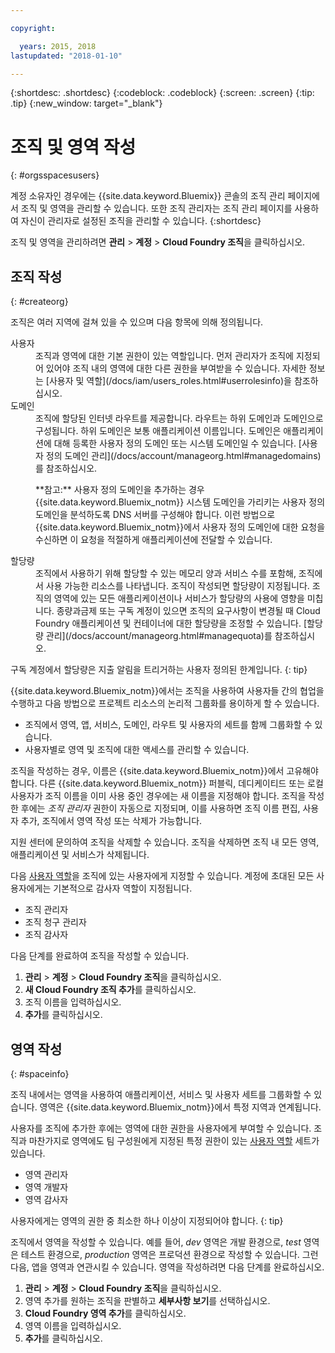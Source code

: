 ```yaml
---

copyright:

  years: 2015, 2018
lastupdated: "2018-01-10"

---
```


{:shortdesc: .shortdesc}
{:codeblock: .codeblock}
{:screen: .screen}
{:tip: .tip}
{:new_window: target="_blank"}

# 조직 및 영역 작성
{: #orgsspacesusers}

계정 소유자인 경우에는 {{site.data.keyword.Bluemix}} 콘솔의 조직 관리 페이지에서 조직 및 영역을 관리할 수 있습니다. 또한 조직 관리자는 조직 관리 페이지를 사용하여 자신이 관리자로 설정된 조직을 관리할 수 있습니다.
{:shortdesc}

조직 및 영역을 관리하려면 **관리** &gt; **계정** &gt; **Cloud Foundry 조직**을 클릭하십시오. 


## 조직 작성
{: #createorg}

조직은 여러 지역에 걸쳐 있을 수 있으며 다음 항목에 의해 정의됩니다.

<dl>
<dt>사용자</dt>
<dd>조직과 영역에 대한 기본 권한이 있는 역할입니다. 먼저 관리자가 조직에 지정되어 있어야 조직 내의 영역에 대한 다른 권한을 부여받을 수 있습니다. 자세한 정보는 [사용자 및 역할](/docs/iam/users_roles.html#userrolesinfo)을 참조하십시오.</dd>
<dt>도메인</dt>
<dd>조직에 할당된 인터넷 라우트를 제공합니다. 라우트는 하위 도메인과 도메인으로 구성됩니다. 하위 도메인은 보통 애플리케이션 이름입니다. 도메인은 애플리케이션에 대해 등록한 사용자 정의 도메인 또는 시스템 도메인일 수 있습니다. [사용자 정의 도메인 관리](/docs/account/manageorg.html#managedomains)를 참조하십시오.<br/>
<p>**참고:** 사용자 정의 도메인을 추가하는 경우 {{site.data.keyword.Bluemix_notm}} 시스템 도메인을 가리키는 사용자 정의 도메인을 분석하도록 DNS 서버를 구성해야 합니다. 이런 방법으로 {{site.data.keyword.Bluemix_notm}}에서 사용자 정의 도메인에 대한 요청을 수신하면 이 요청을 적절하게 애플리케이션에 전달할 수 있습니다.</p></dd>
<dt>할당량</dt>
<dd>조직에서 사용하기 위해 할당할 수 있는 메모리 양과 서비스 수를 포함해, 조직에서 사용 가능한 리소스를 나타냅니다. 조직이 작성되면 할당량이 지정됩니다. 조직의 영역에 있는 모든 애플리케이션이나 서비스가 할당량의 사용에 영향을 미칩니다. 종량과금제 또는 구독 계정이 있으면 조직의 요구사항이 변경될 때 Cloud Foundry 애플리케이션 및 컨테이너에 대한 할당량을 조정할 수 있습니다. [할당량 관리](/docs/account/manageorg.html#managequota)를 참조하십시오.</dd>
</dl>

구독 계정에서 할당량은 지출 알림을 트리거하는 사용자 정의된 한계입니다.
{: tip}

{{site.data.keyword.Bluemix_notm}}에서는 조직을 사용하여 사용자들 간의 협업을 수행하고 다음 방법으로 프로젝트 리소스의 논리적 그룹화를 용이하게 할 수 있습니다.

   * 조직에서 영역, 앱, 서비스, 도메인, 라우트 및 사용자의 세트를 함께 그룹화할 수 있습니다. 
   * 사용자별로 영역 및 조직에 대한 액세스를 관리할 수 있습니다. 

조직을 작성하는 경우, 이름은 {{site.data.keyword.Bluemix_notm}}에서 고유해야 합니다. 다른 {{site.data.keyword.Bluemix_notm}} 퍼블릭, 데디케이티드 또는 로컬 사용자가 조직 이름을 이미 사용 중인 경우에는 새 이름을 지정해야 합니다. 조직을 작성한 후에는 *조직 관리자* 권한이 자동으로 지정되며, 이를 사용하면 조직 이름 편집, 사용자 추가, 조직에서 영역 작성 또는 삭제가 가능합니다.

지원 센터에 문의하여 조직을 삭제할 수 있습니다. 조직을 삭제하면 조직 내 모든 영역, 애플리케이션 및 서비스가 삭제됩니다.

다음 [사용자 역할](/docs/iam/users_roles.html#userrolesinfo)을 조직에 있는 사용자에게 지정할 수 있습니다. 계정에 초대된 모든 사용자에게는 기본적으로 감사자 역할이 지정됩니다.

   * 조직 관리자
   * 조직 청구 관리자
   * 조직 감사자

다음 단계를 완료하여 조직을 작성할 수 있습니다.

1. **관리** &gt; **계정** &gt; **Cloud Foundry 조직**을 클릭하십시오.
2. **새 Cloud Foundry 조직 추가**를 클릭하십시오.
3. 조직 이름을 입력하십시오.
4. **추가**를 클릭하십시오.

<!-- Add info on Manage infrastructure option under a space -->

## 영역 작성
{: #spaceinfo}

조직 내에서는 영역을 사용하여 애플리케이션, 서비스 및 사용자 세트를 그룹화할 수 있습니다. 영역은 {{site.data.keyword.Bluemix_notm}}에서 특정 지역과 연계됩니다.

사용자를 조직에 추가한 후에는 영역에 대한 권한을 사용자에게 부여할 수 있습니다. 조직과 마찬가지로 영역에도 팀 구성원에게 지정된 특정 권한이 있는 [사용자 역할](/docs/iam/users_roles.html#userrolesinfo) 세트가 있습니다.

  * 영역 관리자
  * 영역 개발자
  * 영역 감사자

사용자에게는 영역의 권한 중 최소한 하나 이상이 지정되어야 합니다.
{: tip}

조직에서 영역을 작성할 수 있습니다. 예를 들어, *dev* 영역은 개발 환경으로, *test* 영역은 테스트 환경으로, *production* 영역은 프로덕션 환경으로 작성할 수 있습니다. 그런 다음, 앱을 영역과 연관시킬 수 있습니다. 영역을 작성하려면 다음 단계를 완료하십시오.

1. **관리** &gt; **계정** &gt; **Cloud Foundry 조직**을 클릭하십시오.
2. 영역 추가를 원하는 조직을 판별하고 **세부사항 보기**를 선택하십시오.
4. **Cloud Foundry 영역 추가**를 클릭하십시오.
5. 영역 이름을 입력하십시오.
6. **추가**를 클릭하십시오.
